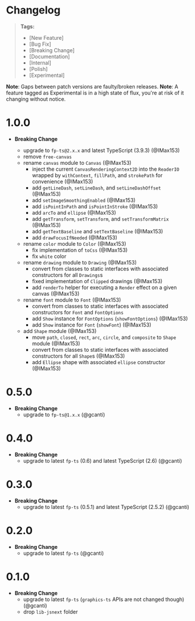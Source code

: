# Changelog

> **Tags:**
>
> - [New Feature]
> - [Bug Fix]
> - [Breaking Change]
> - [Documentation]
> - [Internal]
> - [Polish]
> - [Experimental]

**Note**: Gaps between patch versions are faulty/broken releases. **Note**: A feature tagged as Experimental is in a
high state of flux, you're at risk of it changing without notice.

# 1.0.0

- **Breaking Change**

  - upgrade to `fp-ts@2.x.x` and latest TypeScript (3.9.3) (@IMax153)
  - remove `free-canvas`
  - rename `canvas` module to `Canvas` (@IMax153)
    - inject the current `CanvasRenderingContext2D` into the `ReaderIO` wrapped by `withContext`, `fillPath`, and `strokePath` for convenience (@IMax153)
    - add `getLineDash`, `setLineDash`, and `setLineDashOffset` (@IMax153)
    - add `setImageSmoothingEnabled` (@IMax153)
    - add `isPointInPath` and `isPointInStroke` (@IMax153)
    - add `arcTo` and `ellipse` (@IMax153)
    - add `getTransform`, `setTransform`, and `setTransformMatrix` (@IMax153)
    - add `getTextBaseline` and `setTextBaseline` (@IMax153)
    - add `drawFocusIfNeeded` (@IMax153)
  - rename `color` module to `Color` (@IMax153)
    - fix implementation of `toCss` (@IMax153)
    - fix `white` color
  - rename `drawing` module to `Drawing` (@IMax153)
    - convert from classes to static interfaces with associated constructors for all `Drawings`s
    - fixed implementation of `Clipped` drawings (@IMax153)
    - add `renderTo` helper for executing a `Render` effect on a given canvas (@IMax153)
  - rename `font` module to `Font` (@IMax153)
    - convert from classes to static interfaces with associated constructors for `Font` and `FontOptions`
    - add `Show` instance for `FontOptions` (`showFontOptions`) (@IMax153)
    - add `Show` instance for `Font` (`showFont`) (@IMax153)
  - add `Shape` module (@IMax153)
    - move `path`, `closed`, `rect`, `arc`, `circle`, and `composite` to `Shape` module (@IMax153)
    - convert from classes to static interfaces with associated constructors for all `Shape`s (@IMax153)
    - add `Ellipse` shape with associated `ellipse` constructor (@IMax153)

# 0.5.0

- **Breaking Change**
  - upgrade to `fp-ts@1.x.x` (@gcanti)

# 0.4.0

- **Breaking Change**
  - upgrade to latest `fp-ts` (0.6) and latest TypeScript (2.6) (@gcanti)

# 0.3.0

- **Breaking Change**
  - upgrade to latest `fp-ts` (0.5.1) and latest TypeScript (2.5.2) (@gcanti)

# 0.2.0

- **Breaking Change**
  - upgrade to latest `fp-ts` (@gcanti)

# 0.1.0

- **Breaking Change**
  - upgrade to latest `fp-ts` (`graphics-ts` APIs are not changed though) (@gcanti)
  - drop `lib-jsnext` folder
